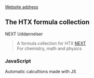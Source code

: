 [Website address](https://blackbird.zigzak.net/~svante/)

The HTX formula collection
------

NEXT Uddannelser<br/>
> A formula collection for HTX [NEXT](https://nextkbh.dk/)<br/>
> For chemistry, math and physics



### JavaScript
Automatic calcultions made with JS
